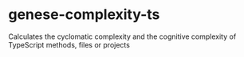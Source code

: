 # genese-complexity-ts
Calculates the cyclomatic complexity and the cognitive complexity of TypeScript methods, files or projects
